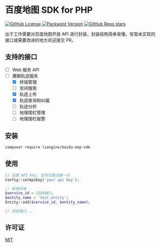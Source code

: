 # 百度地图 SDK for PHP

[![GitHub License](https://img.shields.io/github/license/lianginx/baidu-map-sdk)](https://github.com/lianginx/baidu-map-sdk/blob/main/LICENSE) [![Packagist Version](https://img.shields.io/packagist/v/lianginx/baidu-map-sdk)](https://packagist.org/packages/lianginx/baidu-map-sdk) [![GitHub Repo stars](https://img.shields.io/github/stars/lianginx/baidu-map-sdk)](https://github.com/lianginx/baidu-map-sdk)

出于工作需要对百度地图开放 API 进行封装，封装结构简单易懂，有暂未实现的接口或需要改进的地方欢迎提交 PR。

## 支持的接口

- [ ] Web 服务 API
- [ ] 鹰眼轨迹服务
  - [X] 终端管理
  - [ ] 空间搜索
  - [X] 轨迹上传
  - [X] 轨迹查询和纠偏
  - [ ] 轨迹分析
  - [ ] 地理围栏管理
  - [ ] 地理围栏报警

## 安装

```bash
composer require lianginx/baidu-map-sdk
```

## 使用

```php
// 设置 API Key, 全局仅需设置一次
Config::setApiKey('your api key');

// 新增终端
$service_id = 1234567;
$entity_name = 'test_entity';
Entity::add($service_id, $entity_name);

// 其他接口...
```

## 许可证

[MIT](LICENSE)
